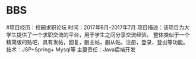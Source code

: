 # BBS
#项目经历：校园求职论坛
时间：2017年6月-2017年7月
项目描述：该项目为大学生提供了一个求职交流的平台，用于学生之间分享交流经验。
整体类似于一个精简版的贴吧，具有发帖，回复，删主帖，删从贴，注册，登录，登出等功能。
技术：JSP+Spring+ Mysql等
主要责任：Java后端开发
